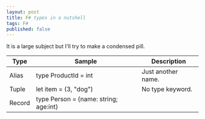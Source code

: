 ```yaml
---
layout: post
title: F# types in a nutshell
tags: F#
published: false
---
```


It is a large subject but I'll try to make a condensed pill.
<!-- more -->

| Type            | Sample                                    | Description         |
|-----------------|-------------------------------------------|---------------------|
| Alias           | type ProductId = int                      | Just another name.  |
| Tuple           | let item = (3, "dog")                     | No type keyword.    |
| Record          | type Person = {name: string; age:int}     | 
